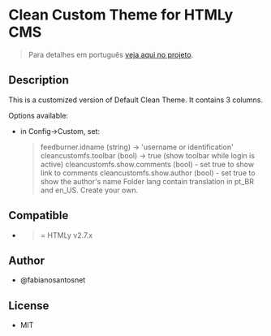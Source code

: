 # Clean Custom Theme for HTMLy CMS

> Para detalhes em português [veja aqui no projeto](https://fabianosantosnet.github.io/HTMLyCMS/).

## Description
This is a customized version of Default Clean Theme. It contains 3 columns.

  Options available:
   - in Config->Custom, set:
     > feedburner.idname (string) -> 'username or identification'
	 > cleancustomfs.toolbar (bool) -> true (show toolbar while login is active)
	 > cleancustomfs.show.comments (bool) - set true to show link to comments
	 > cleancustomfs.show.author (bool) - set true to show the author's name
	 > Folder lang contain translation in pt_BR and en_US. Create your own.

## Compatible 
- >= HTMLy v2.7.x

## Author
- @fabianosantosnet

## License
- MIT